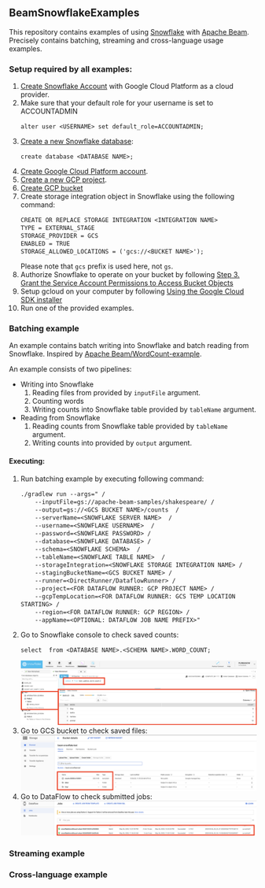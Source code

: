## BeamSnowflakeExamples

This repository contains examples of using [Snowflake](https://www.snowflake.com/) with [Apache Beam](https://github.com/apache/beam).
Precisely contains batching, streaming and cross-language usage examples.  

### Setup required by all examples:
1. [Create Snowflake Account](https://trial.snowflake.com/?utm_cta=website-homepage-hero-free-trial&_ga=2.199198959.1328097007.1590138521-373661872.1583847959) 
with Google Cloud Platform as a cloud provider.
2. Make sure that your default role for your username is set to ACCOUNTADMIN
    ```
    alter user <USERNAME> set default_role=ACCOUNTADMIN; 
    ```
3. [Create a new Snowflake database](https://docs.snowflake.com/en/sql-reference/sql/create-database.html):
    ```
    create database <DATABASE NAME>;
    ```
4. [Create Google Cloud Platform account](https://cloud.google.com/free).
5. [Create a new GCP project](https://cloud.google.com/resource-manager/docs/creating-managing-projects).
6. [Create GCP bucket](https://cloud.google.com/storage/docs/creating-buckets)
7. Create storage integration object in Snowflake using the following command:
    ```
    CREATE OR REPLACE STORAGE INTEGRATION <INTEGRATION NAME>
    TYPE = EXTERNAL_STAGE
    STORAGE_PROVIDER = GCS
    ENABLED = TRUE
    STORAGE_ALLOWED_LOCATIONS = ('gcs://<BUCKET NAME>');
    ```
   Please note that `gcs` prefix is used here, not `gs`.
8. Authorize Snowflake to operate on your bucket by following [Step 3. Grant the Service Account Permissions to Access Bucket Objects](https://docs.snowflake.com/en/user-guide/data-load-gcs-config.html#step-3-grant-the-service-account-permissions-to-access-bucket-objects)
9. Setup gcloud on your computer by following [Using the Google Cloud SDK installer](https://cloud.google.com/sdk/docs/downloads-interactive)
10. Run one of the provided examples.

### Batching example
An example contains batch writing into Snowflake and batch reading from Snowflake. Inspired by [Apache Beam/WordCount-example](https://github.com/apache/beam/blob/master/examples/java/src/main/java/org/apache/beam/examples/WordCount.java).

An example consists of two pipelines:
* Writing into Snowflake
    1. Reading files from provided by `inputFile` argument. 
    2. Counting words
    3. Writing counts into Snowflake table provided by `tableName` argument. 
* Reading from Snowflake
  1. Reading counts from Snowflake table provided by `tableName` argument.
  2. Writing counts into provided by `output` argument. 

#### Executing:  
1. Run batching example by executing following command:
    ```
    ./gradlew run --args=" /
        --inputFile=gs://apache-beam-samples/shakespeare/ /
        --output=gs://<GCS BUCKET NAME>/counts  /
        --serverName=<SNOWFLAKE SERVER NAME>  /
        --username=<SNOWFLAKE USERNAME>  /
        --password=<SNOWFLAKE PASSWORD> /
        --database=<SNOWFLAKE DATABASE> /
        --schema=<SNOWFLAKE SCHEMA>  /
        --tableName=<SNOWFLAKE TABLE NAME>  /
        --storageIntegration=<SNOWFLAKE STORAGE INTEGRATION NAME> /
        --stagingBucketName=<GCS BUCKET NAME> /
        --runner=<DirectRunner/DataflowRunner> /
        --project=<FOR DATAFLOW RUNNER: GCP PROJECT NAME> /
        --gcpTempLocation=<FOR DATAFLOW RUNNER: GCS TEMP LOCATION STARTING> /
        --region=<FOR DATAFLOW RUNNER: GCP REGION> /
        --appName=<OPTIONAL: DATAFLOW JOB NAME PREFIX>"
    ```
2. Go to Snowflake console to check saved counts:
    ```
    select  from <DATABASE NAME>.<SCHEMA NAME>.WORD_COUNT;
    ```
    ![Batching snowflake result](./images/batching_snowflake_result.png) 
3. Go to GCS bucket to check saved files:
    ![Batching gcs result](./images/batching_gcs_result.png) 
4. Go to DataFlow to check submitted jobs:
    ![Batching DataFlow result](./images/batching_dataflow_result.png) 
    
    
### Streaming example

### Cross-language example
